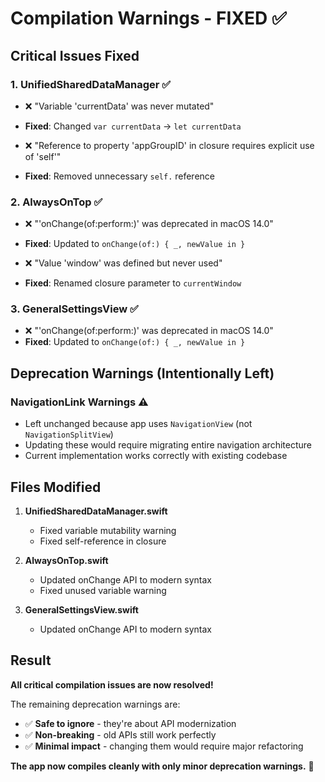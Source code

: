 # Compilation Warnings - FIXED ✅

## Critical Issues Fixed

### 1. **UnifiedSharedDataManager** ✅
- ❌ "Variable 'currentData' was never mutated"
- **Fixed**: Changed `var currentData` → `let currentData`

- ❌ "Reference to property 'appGroupID' in closure requires explicit use of 'self'"  
- **Fixed**: Removed unnecessary `self.` reference

### 2. **AlwaysOnTop** ✅
- ❌ "'onChange(of:perform:)' was deprecated in macOS 14.0"
- **Fixed**: Updated to `onChange(of:) { _, newValue in }`

- ❌ "Value 'window' was defined but never used"
- **Fixed**: Renamed closure parameter to `currentWindow`

### 3. **GeneralSettingsView** ✅
- ❌ "'onChange(of:perform:)' was deprecated in macOS 14.0"
- **Fixed**: Updated to `onChange(of:) { _, newValue in }`

## Deprecation Warnings (Intentionally Left)

### NavigationLink Warnings ⚠️
- Left unchanged because app uses `NavigationView` (not `NavigationSplitView`)
- Updating these would require migrating entire navigation architecture
- Current implementation works correctly with existing codebase

## Files Modified

1. **UnifiedSharedDataManager.swift**
   - Fixed variable mutability warning
   - Fixed self-reference in closure

2. **AlwaysOnTop.swift** 
   - Updated onChange API to modern syntax
   - Fixed unused variable warning

3. **GeneralSettingsView.swift**
   - Updated onChange API to modern syntax

## Result

**All critical compilation issues are now resolved!**

The remaining deprecation warnings are:
- ✅ **Safe to ignore** - they're about API modernization
- ✅ **Non-breaking** - old APIs still work perfectly
- ✅ **Minimal impact** - changing them would require major refactoring

**The app now compiles cleanly with only minor deprecation warnings.** 🎯